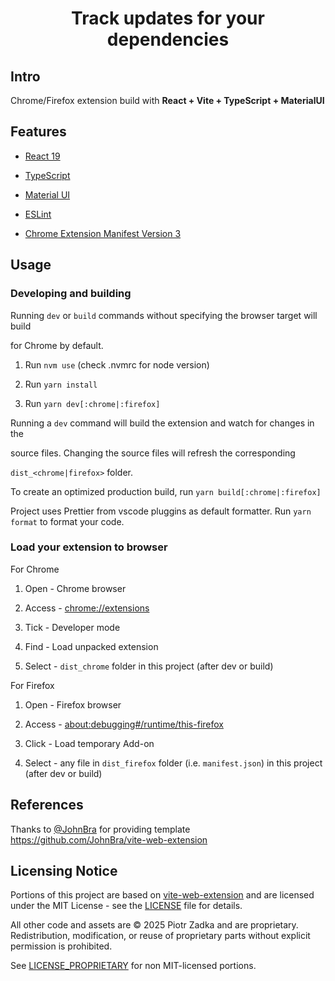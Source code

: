 <div  align="center">

<h1>Track updates for your dependencies</h1>

</div>

## Intro

Chrome/Firefox extension build with <b>React + Vite + TypeScript + MaterialUI</b>

## Features

- [React 19](https://reactjs.org/)

- [TypeScript](https://www.typescriptlang.org/)

- [Material UI](https://mui.com/material-ui/)

- [ESLint](https://eslint.org/)

- [Chrome Extension Manifest Version 3](https://developer.chrome.com/docs/extensions/mv3/intro/)

## Usage

### Developing and building

Running `dev` or `build` commands without specifying the browser target will build

for Chrome by default.

1. Run `nvm use` (check .nvmrc for node version)

2. Run `yarn install`

3. Run `yarn dev[:chrome|:firefox]`

Running a `dev` command will build the extension and watch for changes in the

source files. Changing the source files will refresh the corresponding

`dist_<chrome|firefox>` folder.

To create an optimized production build, run `yarn build[:chrome|:firefox]`

Project uses Prettier from vscode pluggins as default formatter. Run `yarn format` to format your code.

### Load your extension to browser

For Chrome

1. Open - Chrome browser

2. Access - [chrome://extensions](chrome://extensions)

3. Tick - Developer mode

4. Find - Load unpacked extension

5. Select - `dist_chrome` folder in this project (after dev or build)

For Firefox

1. Open - Firefox browser

2. Access - [about:debugging#/runtime/this-firefox](about:debugging#/runtime/this-firefox)

3. Click - Load temporary Add-on

4. Select - any file in `dist_firefox` folder (i.e. `manifest.json`) in this project (after dev or build)

## References

Thanks to [@JohnBra](https://github.com/JohnBra) for providing template https://github.com/JohnBra/vite-web-extension

## Licensing Notice

Portions of this project are based on [vite-web-extension](https://github.com/JohnBra/vite-web-extension) and are licensed under the MIT License - see the [LICENSE](./LICENSE) file for details.

All other code and assets are © 2025 Piotr Zadka and are proprietary. Redistribution, modification, or reuse of proprietary parts without explicit permission is prohibited.

See [LICENSE_PROPRIETARY](./LICENSE_PROPRIETARY.md) for non MIT-licensed portions.
